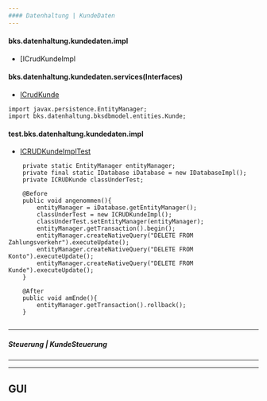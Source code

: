 ```yaml
---
#### Datenhaltung | KundeDaten
---
```

#### bks.datenhaltung.kundedaten.impl
- [ICrudKundeImpl

#### bks.datenhaltung.kundedaten.services(Interfaces)
- [ICrudKunde]

```
import javax.persistence.EntityManager;
import bks.datenhaltung.bksdbmodel.entities.Kunde;
```
#### test.bks.datenhaltung.kundedaten.impl
- [ICRUDKundeImplTest]

```    
    private static EntityManager entityManager;
    private final static IDatabase iDatabase = new IDatabaseImpl();
    private ICRUDKunde classUnderTest;

    @Before
    public void angenommen(){
        entityManager = iDatabase.getEntityManager();
        classUnderTest = new ICRUDKundeImpl();
        classUnderTest.setEntityManager(entityManager);
        entityManager.getTransaction().begin();
        entityManager.createNativeQuery("DELETE FROM Zahlungsverkehr").executeUpdate();
        entityManager.createNativeQuery("DELETE FROM Konto").executeUpdate();
        entityManager.createNativeQuery("DELETE FROM Kunde").executeUpdate();
    }

    @After
    public void amEnde(){
        entityManager.getTransaction().rollback();
    }
  
```

---
##### Steuerung | KundeSteuerung
---


---
GUI
---

[ICRUDKundeImpl]: <https://github.com/ZeroPie/SWP/blob/master/trunk/KundeDaten/src/bks/datenhaltung/kundedaten/impl/ICRUDKundeImpl.java>


[ICrudKunde]:
<https://github.com/ZeroPie/SWP/blob/master/trunk/KundeDaten/src/bks/datenhaltung/kundedaten/services/ICRUDKunde.java>

[ICRUDKundeImplTest]:
<https://github.com/ZeroPie/SWP/blob/master/trunk/KundeDaten/test/bks/datenhaltung/kundedaten/impl/ICRUDKundeImplTest.java>
